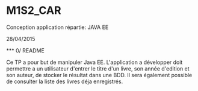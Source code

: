# M1S2_CAR


Conception application répartie: JAVA EE



28/04/2015

*** 0/ README

Ce TP a pour but de manipuler Java EE.
L'application a développer doit permettre a un utilisateur d'entrer le titre d'un livre, son année d'edition et son auteur, de stocker le résultat dans une BDD.
Il sera également possible de consulter la liste des livres déja enregistrés.